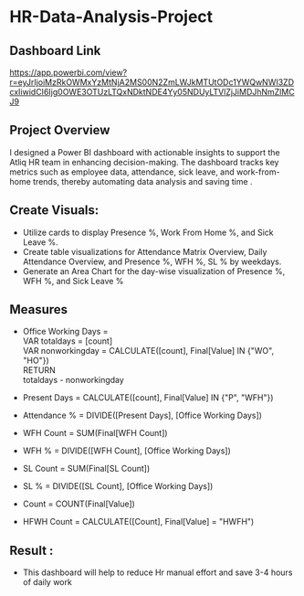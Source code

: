 # HR-Data-Analysis-Project
## Dashboard Link 
https://app.powerbi.com/view?r=eyJrIjoiMzRkOWMxYzMtNjA2MS00N2ZmLWJkMTUtODc1YWQwNWI3ZDcxIiwidCI6Ijg0OWE3OTUzLTQxNDktNDE4Yy05NDUyLTVlZjJiMDJhNmZlMCJ9
 
## Project Overview
I designed a Power BI dashboard with actionable insights to support the Atliq HR team in enhancing decision-making. 
The dashboard tracks key metrics such as employee data, attendance, sick leave, and work-from-home trends,
thereby automating data analysis and saving time .

## Create Visuals:

* Utilize cards to display Presence %, Work From Home %, and Sick Leave %.
* Create table visualizations for Attendance Matrix Overview, Daily Attendance Overview, and Presence %, WFH %, SL % by weekdays.
* Generate an Area Chart for the day-wise visualization of Presence %, WFH %, and Sick Leave %

## Measures
* Office Working Days =  
VAR totaldays = [count]  
VAR nonworkingday = CALCULATE([count], Final[Value] IN {"WO", "HO"})  
RETURN  
totaldays - nonworkingday  

* Present Days = CALCULATE([count], Final[Value] IN {"P", "WFH"})  

* Attendance % = DIVIDE([Present Days], [Office Working Days])  

* WFH Count = SUM(Final[WFH Count])  

* WFH % = DIVIDE([WFH Count], [Office Working Days])  

* SL Count = SUM(Final[SL Count])  

* SL % = DIVIDE([SL Count], [Office Working Days])  

* Count = COUNT(Final[Value])  

* HFWH Count = CALCULATE([Count], Final[Value] = "HWFH")  

 ## Result :
* This dashboard will help to reduce Hr manual effort and save 3-4 hours of daily work


